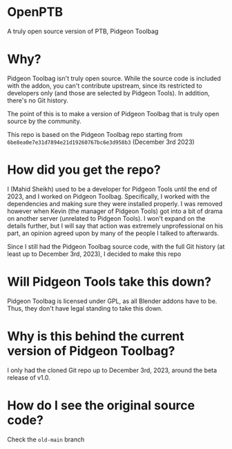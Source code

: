 # OpenPTB
A truly open source version of PTB, Pidgeon Toolbag

# Why?
Pidgeon Toolbag isn't truly open source. While the source code is included with the addon, you can't contribute upstream, since its restricted to developers only (and those are selected by Pidgeon Tools). In addition, there's no Git history. 

The point of this is to make a version of Pidgeon Toolbag that is truly open source by the community.

This repo is based on the Pidgeon Toolbag repo starting from `6be8ea0e7e31d7894e21d19260767bc6e3d958b3` (December 3rd 2023)

# How did you get the repo?
I (Mahid Sheikh) used to be a developer for Pidgeon Tools until the end of 2023, and I worked on Pidgeon Toolbag. Specifically, I worked with the dependencies and making sure they were installed properly. I was removed however when Kevin (the manager of Pidgeon Tools) got into a bit of drama on another server (unrelated to Pidgeon Tools). I won't expand on the details further, but I will say that action was extremely unprofessional on his part, an opinion agreed upon by many of the people I talked to afterwards.

Since I still had the Pidgeon Toolbag source code, with the full Git history (at least up to December 3rd, 2023), I decided to make this repo

# Will Pidgeon Tools take this down?
Pidgeon Toolbag is licensed under GPL, as all Blender addons have to be. Thus, they don't have legal standing to take this down.

# Why is this behind the current version of Pidgeon Toolbag?
I only had the cloned Git repo up to December 3rd, 2023, around the beta release of v1.0.

# How do I see the original source code?
Check the `old-main` branch
